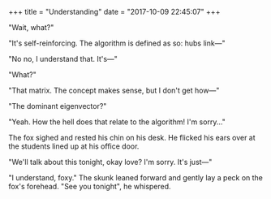 +++
title = "Understanding"
date = "2017-10-09 22:45:07"
+++

"Wait, what?"

"It's self-reinforcing. The algorithm is defined as so: hubs link—"

"No no, I understand that. It's—"

"What?"

"That matrix. The concept makes sense, but I don't get how—"

"The dominant eigenvector?"

"Yeah. How the hell does that relate to the algorithm! I'm sorry..."

The fox sighed and rested his chin on his desk. He flicked his ears over at the students lined up at his office door.

"We'll talk about this tonight, okay love? I'm sorry. It's just—"

"I understand, foxy." The skunk leaned forward and gently lay a peck on the fox's forehead. "See you tonight", he whispered.
